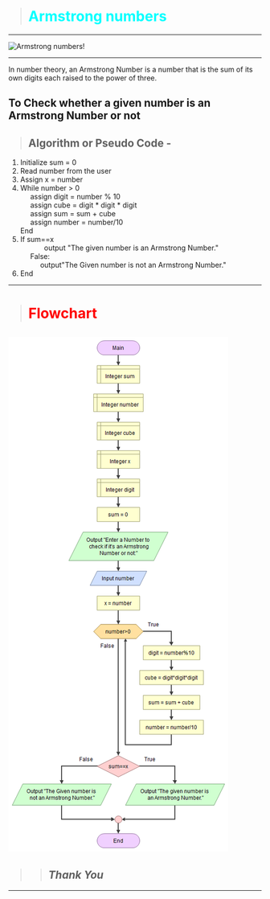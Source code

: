 ># <span style="color:cyan">Armstrong numbers </span>
---
![Armstrong numbers!](https://i.ytimg.com/vi/OvANihsVDI8/maxresdefault.jpg)

---
<p> In number theory, an Armstrong Number is a number that is the sum of its own digits each raised to the power of three.</p>

## **To Check whether a given number is an Armstrong Number or not**

> ## __Algorithm or Pseudo Code__ -
 
 1. Initialize sum = 0
 1. Read number from the user
 1. Assign x = number
 1. While number > 0<br />
&nbsp; &nbsp; &nbsp;assign digit = number % 10<br>
 &nbsp; &nbsp; &nbsp;assign cube = digit * digit * digit<br>
  &nbsp; &nbsp; &nbsp;assign sum = sum + cube<br>
   &nbsp; &nbsp; &nbsp;assign number = number/10 <br>
    End <br>
 1. If sum==x <br>
  &nbsp; &nbsp; &nbsp;&nbsp;&nbsp; &nbsp; &nbsp; output "The given number is an Armstrong Number."<br>
    &nbsp; &nbsp; &nbsp;False:<br>
    &nbsp; &nbsp; &nbsp;&nbsp; &nbsp; &nbsp;output"The Given number is not an Armstrong Number."<br>
1. End <br>
 ---
># <span style="color:red">Flowchart</span>

![Armstrong number!](m2.png)
---
>>## __*Thank You*__
--- 

 
    

